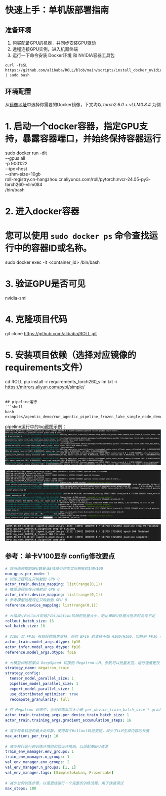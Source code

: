 # 快速上手：单机版部署指南

## 准备环境
1. 购买配备GPU的机器，并同步安装GPU驱动
2. 远程连接GPU实例，进入机器终端
3. 运行一下命令安装 Docker环境 和 NVIDIA容器工具包
```shell
curl -fsSL https://github.com/alibaba/ROLL/blob/main/scripts/install_docker_nvidia_container_toolkit.sh | sudo bash
```

## 环境配置
从[镜像地址](https://alibaba.github.io/ROLL/docs/English/QuickStart/image_address)中选择你需要的Docker镜像，下文均以 *torch2.6.0 + vLLM0.8.4* 为例

# 1. 启动一个docker容器，指定GPU支持，暴露容器端口，并始终保持容器运行
sudo docker run -dit \
  --gpus all \
  -p 9001:22 \
  --ipc=host \
  --shm-size=10gb \
  roll-registry.cn-hangzhou.cr.aliyuncs.com/roll/pytorch:nvcr-24.05-py3-torch260-vllm084 \
  /bin/bash

# 2. 进入docker容器
#    您可以使用 `sudo docker ps` 命令查找运行中的容器ID或名称。
sudo docker exec -it <container_id> /bin/bash

# 3. 验证GPU是否可见
nvidia-smi

# 4. 克隆项目代码
git clone https://github.com/alibaba/ROLL.git

# 5. 安装项目依赖（选择对应镜像的requirements文件）
cd ROLL
pip install -r requirements_torch260_vllm.txt -i https://mirrors.aliyun.com/pypi/simple/
```

## pipeline运行
```shell
bash examples/agentic_demo/run_agentic_pipeline_frozen_lake_single_node_demo.sh
```

pipeline运行中的log截图示例：
![log1](../../../static/img/log_1.png)

![log2](../../../static/img/log_2.png)

![log3](../../../static/img/log_3.png)


## 参考：单卡V100显存 config修改要点
```yaml
# 将系统预期的GPU数量从8块减少到你实际拥有的1块V100
num_gpus_per_node: 1 
# 训练进程现在只映射到 GPU 0
actor_train.device_mapping: list(range(0,1))
# 推理进程现在只映射到 GPU 0
actor_infer.device_mapping: list(range(0,1))
# 参考模型进程现在只映射到 GPU 0
reference.device_mapping: list(range(0,1))

# 大幅减小Rollout阶段/Validation阶段的批量大小，防止单GPU处理大批次时显存不足
rollout_batch_size: 16
val_batch_size: 16

# V100 对 FP16 有较好的原生支持，而对 BF16 的支持不如 A100/H100，切换到 FP16 可以提高兼容性和稳定性，同时节省显存。
actor_train.model_args.dtype: fp16
actor_infer.model_args.dtype: fp16
reference.model_args.dtype: fp16

# 大模型训练框架从 DeepSpeed 切换到 Megatron-LM，参数可以批量发送，运行速度更快
strategy_name: megatron_train
strategy_config:
  tensor_model_parallel_size: 1
  pipeline_model_parallel_size: 1
  expert_model_parallel_size: 1
  use_distributed_optimizer: true
  recompute_granularity: full

# 在 Megatron 训练中，全局训练批次大小是 per_device_train_batch_size * gradient_accumulation_steps * world_size
actor_train.training_args.per_device_train_batch_size: 1
actor_train.training_args.gradient_accumulation_steps: 16  

# 减少每条轨迹的最大动作数，使得每个Rollout轨迹更短，减少了LLM生成内容的长度
max_actions_per_traj: 10    

# 减少并行运行的训练环境组和验证环境组，以适配单GPU资源
train_env_manager.env_groups: 1
train_env_manager.n_groups: 1
val_env_manager.env_groups: 2
val_env_manager.n_groups: [1, 1]
val_env_manager.tags: [SimpleSokoban, FrozenLake]

# 减少总的训练步骤，以便更快运行一个完整的训练流程，用于快速调试
max_steps: 100
```
